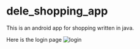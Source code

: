# dele_shopping_app

This is an android app for shopping written in java.

Here is the login page
![login](/assets/andriod_test.png)